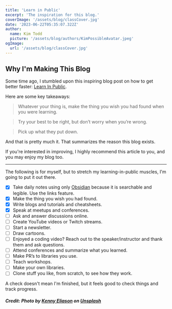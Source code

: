 ```yaml
---
title: 'Learn in Public'
excerpt: 'The inspiration for this blog.'
coverImage: '/assets/blog/classCover.jpg'
date: '2023-06-22T05:35:07.322Z'
author:
  name: Kim Todd
  picture: '/assets/blog/authors/KimPossibleAvatar.jpeg'
ogImage:
  url: '/assets/blog/classCover.jpg'
---
```


## Why I'm Making This Blog

Some time ago, I stumbled upon this inspiring blog post on how to get better faster: [Learn In Public](https://www.swyx.io/learn-in-public).

Here are some key takeaways:

> Whatever your thing is, make the thing you wish you had found when you were learning.

> Try your best to be right, but don’t worry when you’re wrong.

> Pick up what they put down.

And that is pretty much it. That summarizes the reason this blog exists.

If you're interested in improving, I highly recommend this article to you, and you may enjoy my blog too.

---

The following is for myself, but to stretch my learning-in-public muscles, I'm going to put it out there.

- [x] Take daily notes using only [Obsidian](https://obsidian.md/) because it is searchable and legible. Use the links feature.
- [x] Make the thing you wish you had found.
- [x] Write blogs and tutorials and cheatsheets.
- [x] Speak at meetups and conferences.
- [ ] Ask and answer discussions online.
- [ ] Create YouTube videos or Twitch streams.
- [ ] Start a newsletter.
- [ ] Draw cartoons.
- [ ] Enjoyed a coding video? Reach out to the speaker/instructor and thank them and ask questions.
- [ ] Attend conferences and summarize what you learned.
- [ ] Make PR’s to libraries you use.
- [ ] Teach workshops.
- [ ] Make your own libraries.
- [ ] Clone stuff you like, from scratch, to see how they work.

A check doesn't mean I'm finished, but it feels good to check things and track progress.

##### Credit: Photo by <a href="https://unsplash.com/@neonbrand?utm_source=unsplash&utm_medium=referral&utm_content=creditCopyText">Kenny Eliason</a> on <a href="https://unsplash.com/photos/1-aA2Fadydc?utm_source=unsplash&utm_medium=referral&utm_content=creditCopyText">Unsplash</a>
